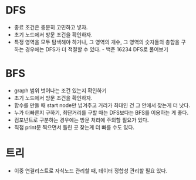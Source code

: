 # DFS
* 종료 조건은 충분히 고민하고 넣자.
* 초기 노드에서 방문 조건을 확인하자.
* 특정 영역을 모두 탐색해야 하거나, 그 영역의 개수, 그 영역의 숫자들의 총합을 구하는 경우에는 DFS가 더 적절할 수 있다. - 백준 16234 DFS로 풀어보기
# BFS
* graph 범위 벗어나는 조건 있는지 확인하기
* 초기 노드에서 방문 조건을 확인하자.
* 함수를 만들 때 start node만 넘겨주고 거리가 최대인 건 그 안에서 찾는게 더 낫다.
* 누가 더빠른지 구하기, 최단거리를 구할 때는 DFS보다는 BFS를 이용하는 게 좋다.
* 컴포넌트로 구분하는 경우에는 방문 처리에 주의할 필요가 있다.
* 직접 print문 찍으면서 틀린 곳 찾는게 더 빠를 수도 있다.


# 트리
* 이중 연결리스트로 자식노드 관리할 때, 데이터 정합성 관리할 필요 있다.